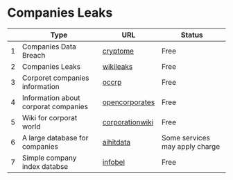 # Companies Leaks
|     | Type   | URL | Status
| --- | --- | --- | --- | 
| 1 | Companies Data Breach |  [cryptome](https://cryptome.org/) | Free |
| 2 | Companies Leaks |  [wikileaks](https://wikileaks.org/) |  Free |
| 3 | Corporet companies information |  [occrp](https://data.occrp.org/) | Free | 
| 4 | Information about corporat companies |  [opencorporates](https://opencorporates.com/) | Free |
| 5 | Wiki for corporat world |  [corporationwiki](https://www.corporationwiki.com/) | Free |
| 6 | A large database for companies |  [aihitdata](https://www.aihitdata.com/) | Some services may apply charge |
| 7 | Simple company index databse |  [infobel](https://www.infobel.com/) | Free |

